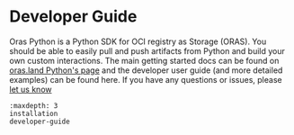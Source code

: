 # Developer Guide

Oras Python is a Python SDK for OCI registry as Storage (ORAS). You
should be able to easily pull and push artifacts from Python and build
your own custom interactions. The main getting started docs can be found
on [oras.land Python's page](https://oras.land/client_libraries/1_python/) and the developer
user guide (and more detailed examples) can be found here. If you have
any questions or issues, please [let us know](https://github.com/oras-project/oras-py/issues)

```{toctree}
:maxdepth: 3
installation
developer-guide
```
